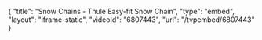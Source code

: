 {
    "title": "Snow Chains - Thule Easy-fit Snow Chain",
    "type": "embed",
    "layout": "iframe-static",
    "videoId": "6807443",
    "url": "\/tvpembed\/6807443"
}